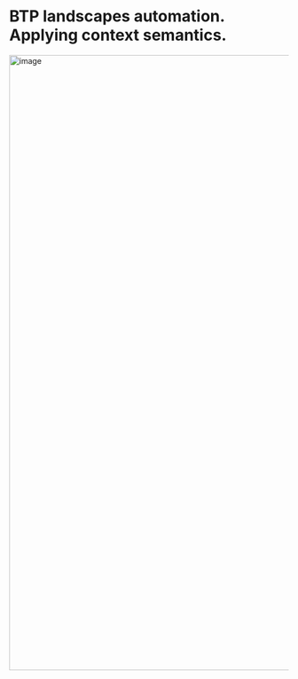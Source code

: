 BTP landscapes automation. Applying context semantics.
====================

<img width="1109" alt="image" src="https://github.com/user-attachments/assets/bff29409-2b47-466f-9773-59c7ec977127">
